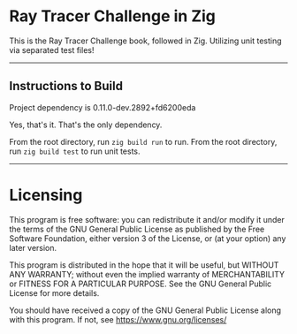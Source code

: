 # Ray Tracer Challenge in Zig

This is the Ray Tracer Challenge book, followed in Zig. Utilizing unit testing via separated test files!

-----

## Instructions to Build

Project dependency is 0.11.0-dev.2892+fd6200eda

Yes, that's it. That's the only dependency.

From the root directory, run `zig build run` to run.
From the root directory, run `zig build test` to run unit tests.

-----

# Licensing

This program is free software: you can redistribute it and/or modify
it under the terms of the GNU General Public License as published by
the Free Software Foundation, either version 3 of the License, or
(at your option) any later version.

This program is distributed in the hope that it will be useful,
but WITHOUT ANY WARRANTY; without even the implied warranty of
MERCHANTABILITY or FITNESS FOR A PARTICULAR PURPOSE. See the
GNU General Public License for more details.

You should have received a copy of the GNU General Public License
along with this program. If not, see <https://www.gnu.org/licenses/>